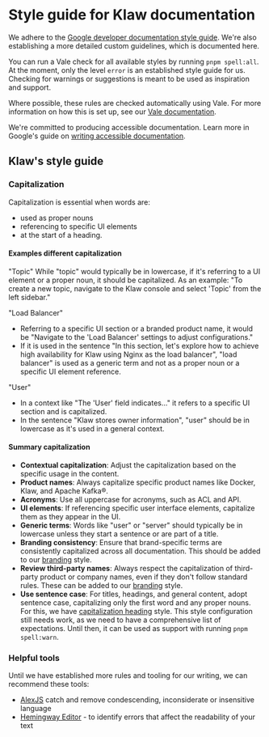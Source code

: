 # Style guide for Klaw documentation

We adhere to the [Google developer documentation style guide](https://developers.google.com/style). We're also establishing a more detailed custom guidelines, which is documented here.

You can run a Vale check for all available styles by running `pnpm spell:all`. At the moment, only the level `error` is an established style guide for us. Checking for warnings or suggestions is meant to be used as inspiration and support.

Where possible, these rules are checked automatically using Vale. For more information on how this is set up, see
our [Vale documentation](.github/vale/vale.md).

We're committed to producing accessible documentation. Learn more in Google's guide on [writing accessible documentation](https://developers.google.com/style/accessibility).

## Klaw's style guide

### Capitalization

Capitalization is essential when words are:

- used as proper nouns
- referencing to specific UI elements
- at the start of a heading.

#### Examples different capitalization

"Topic"
While "topic" would typically be in lowercase, if it's referring to a UI element or a proper noun, it should be capitalized. As an example: "To create a new topic, navigate to the Klaw console and select 'Topic' from the left sidebar."

"Load Balancer"

- Referring to a specific UI section or a branded product name, it would be "Navigate to the 'Load Balancer' settings to adjust configurations."
- If it is used in the sentence "In this section, let's explore how to achieve high availability for Klaw using Nginx as the load balancer", "load balancer" is used as a generic term and not as a proper noun or a specific UI element reference.

"User"

- In a context like "The 'User' field indicates..." it refers to a specific UI section and is capitalized.
- In the sentence "Klaw stores owner information", "user" should be in lowercase as it's used in a general context.

#### Summary capitalization

- **Contextual capitalization**: Adjust the capitalization based on the specific usage in the content.
- **Product names**: Always capitalize specific product names like Docker, Klaw, and Apache Kafka®.
- **Acronyms**: Use all uppercase for acronyms, such as ACL and API.
- **UI elements**: If referencing specific user interface elements, capitalize them as they appear in the UI.
- **Generic terms**: Words like "user" or "server" should typically be in lowercase unless they start a sentence or are part of a title.
- **Branding consistency**: Ensure that brand-specific terms are consistently capitalized across all documentation. This should be added to our [branding](.github/vale/styles/Klaw/branding.yml) style.
- **Review third-party names**: Always respect the capitalization of third-party product or company names, even if they don't follow standard rules. These can be added to our [branding](.github/vale/styles/Klaw/branding.yml) style.
- **Use sentence case**: For titles, headings, and general content, adopt sentence case,
  capitalizing only the first word and any proper nouns.
  For this, we have [capitalization heading](.github/vale/styles/Klaw/capitalization-heading.yml) style.
  This style configuration still needs work, as we need to have a comprehensive list of expectations.
  Until then, it can be used as support with running `pnpm spell:warn`.

### Helpful tools

Until we have established more rules and tooling for our writing, we can recommend these tools:

- [AlexJS](https://alexjs.com/#content) catch and remove condescending, inconsiderate or insensitive language
- [Hemingway Editor](https://hemingwayapp.com/) - to identify errors that affect the readability of your text
